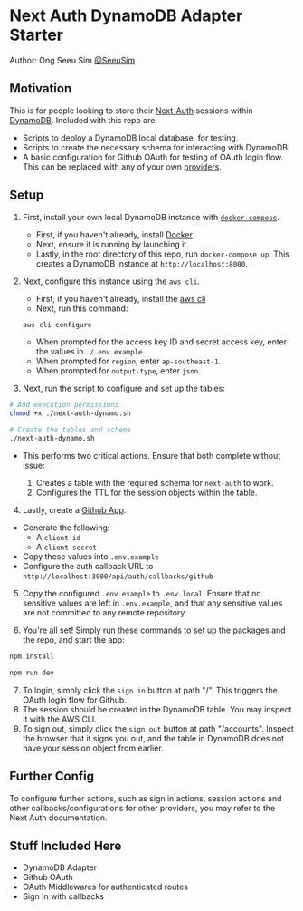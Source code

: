 # Next Auth DynamoDB Adapter Starter

Author: Ong Seeu Sim [@SeeuSim](https://github.com/SeeuSim)

## Motivation

This is for people looking to store their [Next-Auth](https://next-auth.js.org) sessions within [DynamoDB](https://aws.amazon.com/dynamodb/).
Included with this repo are:

  - Scripts to deploy a DynamoDB local database, for testing.
  - Scripts to create the necessary schema for interacting with DynamoDB.
  - A basic configuration for Github OAuth for testing of OAuth login flow. This can be
    replaced with any of your own [providers](https://next-auth.js.org/providers/).

## Setup

1. First, install your own local DynamoDB instance with [`docker-compose`](https://www.google.com/url?sa=t&rct=j&q=&esrc=s&source=web&cd=&cad=rja&uact=8&ved=2ahUKEwjvnf3n9aOAAxVcwTgGHcwAChAQFnoECBgQAQ&url=https%3A%2F%2Fdocs.docker.com%2Fcompose%2F&usg=AOvVaw02oes91geDSZ-H__u_XMxc&opi=89978449).

    - First, if you haven't already, install [Docker](https://docker.com)
    - Next, ensure it is running by launching it.
    - Lastly, in the root directory of this repo, run `docker-compose up`. This creates a DynamoDB instance at `http://localhost:8000`.

2. Next, configure this instance using the `aws cli`.

    - First, if you haven't already, install the [aws cli](https://www.google.com/url?sa=t&rct=j&q=&esrc=s&source=web&cd=&cad=rja&uact=8&ved=2ahUKEwjikdix9qOAAxXt-zgGHZ5yAPwQFnoECBsQAQ&url=https%3A%2F%2Faws.amazon.com%2Fcli%2F&usg=AOvVaw0DaJN1gYGMhLWqP0DShfZd&opi=89978449)
    - Next, run this command:
    
    ```sh
    aws cli configure
    ```

      - When prompted for the access key ID and secret access key, enter the values in `./.env.example`.
      - When prompted for `region`, enter `ap-southeast-1`.
      - When prompted for `output-type`, enter `json`.

3. Next, run the script to configure and set up the tables:

```sh
# Add execution permissions
chmod +x ./next-auth-dynamo.sh

# Create the tables and schema
./next-auth-dynamo.sh
```
    
  - This performs two critical actions. Ensure that both complete without issue:

    1. Creates a table with the required schema for `next-auth` to work.
    2. Configures the TTL for the session objects within the table.

4. Lastly, create a [Github App](https://github.com/settings/apps).

  - Generate the following:
    - A `client id`
    - A `client secret`
  - Copy these values into `.env.example`
  - Configure the auth callback URL to `http://localhost:3000/api/auth/callbacks/github`

5. Copy the configured `.env.example` to `.env.local`. Ensure that no sensitive values are left in `.env.example`, and that any sensitive values are not committed to any remote repository.

6. You're all set! Simply run these commands to set up the packages and the repo, and start the app:

```sh
npm install

npm run dev
```

7. To login, simply click the `sign in` button at path "/".
  This triggers the OAuth login flow for Github.
8. The session should be created in the DynamoDB table. You may inspect it with the AWS CLI.
9. To sign out, simply click the `sign out` button at path "/accounts". Inspect the browser that it signs you out, and the table
in DynamoDB does not have your session object from earlier.

## Further Config

To configure further actions, such as sign in actions, session actions and other callbacks/configurations for other providers, you may refer to the Next Auth documentation.

## Stuff Included Here

- DynamoDB Adapter
- Github OAuth
- OAuth Middlewares for authenticated routes
- Sign In with callbacks
